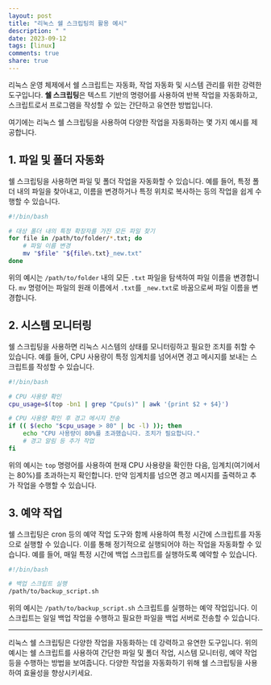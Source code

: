 ```yaml
---
layout: post
title: "리눅스 쉘 스크립팅의 활용 예시"
description: " "
date: 2023-09-12
tags: [linux]
comments: true
share: true
---
```


리눅스 운영 체제에서 쉘 스크립트는 자동화, 작업 자동화 및 시스템 관리를 위한 강력한 도구입니다. **쉘 스크립팅**은 텍스트 기반의 명령어를 사용하여 반복 작업을 자동화하고, 스크립트로서 프로그램을 작성할 수 있는 간단하고 유연한 방법입니다.

여기에는 리눅스 쉘 스크립팅을 사용하여 다양한 작업을 자동화하는 몇 가지 예시를 제공합니다.

## 1. 파일 및 폴더 자동화

쉘 스크립팅을 사용하면 파일 및 폴더 작업을 자동화할 수 있습니다. 예를 들어, 특정 폴더 내의 파일을 찾아내고, 이름을 변경하거나 특정 위치로 복사하는 등의 작업을 쉽게 수행할 수 있습니다.

```bash
#!/bin/bash

# 대상 폴더 내의 특정 확장자를 가진 모든 파일 찾기
for file in /path/to/folder/*.txt; do
    # 파일 이름 변경
    mv "$file" "${file%.txt}_new.txt"
done
```

위의 예시는 `/path/to/folder` 내의 모든 `.txt` 파일을 탐색하여 파일 이름을 변경합니다. `mv` 명령어는 파일의 원래 이름에서 `.txt`를 `_new.txt`로 바꿈으로써 파일 이름을 변경합니다.

## 2. 시스템 모니터링

쉘 스크립팅을 사용하면 리눅스 시스템의 상태를 모니터링하고 필요한 조치를 취할 수 있습니다. 예를 들어, CPU 사용량이 특정 임계치를 넘어서면 경고 메시지를 보내는 스크립트를 작성할 수 있습니다.

```bash
#!/bin/bash

# CPU 사용량 확인
cpu_usage=$(top -bn1 | grep "Cpu(s)" | awk '{print $2 + $4}')

# CPU 사용량 확인 후 경고 메시지 전송
if (( $(echo "$cpu_usage > 80" | bc -l) )); then
    echo "CPU 사용량이 80%를 초과했습니다. 조치가 필요합니다."
    # 경고 알림 등 추가 작업
fi
```

위의 예시는 `top` 명령어를 사용하여 현재 CPU 사용량을 확인한 다음, 임계치(여기에서는 80%)를 초과하는지 확인합니다. 만약 임계치를 넘으면 경고 메시지를 출력하고 추가 작업을 수행할 수 있습니다.

## 3. 예약 작업

쉘 스크립팅은 cron 등의 예약 작업 도구와 함께 사용하여 특정 시간에 스크립트를 자동으로 실행할 수 있습니다. 이를 통해 정기적으로 실행되어야 하는 작업을 자동화할 수 있습니다. 예를 들어, 매일 특정 시간에 백업 스크립트를 실행하도록 예약할 수 있습니다.

```bash
#!/bin/bash

# 백업 스크립트 실행
/path/to/backup_script.sh
```

위의 예시는 `/path/to/backup_script.sh` 스크립트를 실행하는 예약 작업입니다. 이 스크립트는 일일 백업 작업을 수행하고 필요한 파일을 백업 서버로 전송할 수 있습니다.

---

리눅스 쉘 스크립팅은 다양한 작업을 자동화하는 데 강력하고 유연한 도구입니다. 위의 예시는 쉘 스크립트를 사용하여 간단한 파일 및 폴더 작업, 시스템 모니터링, 예약 작업 등을 수행하는 방법을 보여줍니다. 다양한 작업을 자동화하기 위해 쉘 스크립팅을 사용하여 효율성을 향상시키세요.